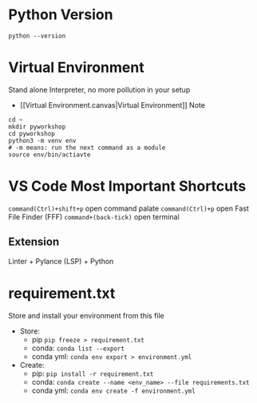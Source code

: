 # Python Version
```
python --version
```
# Virtual Environment
Stand alone Interpreter, no more pollution in your setup
* [[Virtual Environment.canvas|Virtual Environment]] Note
```
cd ~
mkdir pyworkshop
cd pyworkshop
python3 -m venv env
# -m means: run the next command as a module 
source env/bin/actiavte
```
# VS Code Most Important Shortcuts
`command(Ctrl)+shift+p` open command palate
`command(Ctrl)+p` open Fast File Finder (FFF) 
`command+(back-tick)` open terminal
## Extension
Linter + Pylance (LSP) + Python
# requirement.txt
Store and install your environment from this file
* Store:
	* pip
	  `pip freeze > requirement.txt`
	* conda:
	  `conda list --export`
	* conda yml:
	  `conda env export > environment.yml`
* Create:
	* pip:
	  `pip install -r requirement.txt`
	* conda:
	  `conda create --name <env_name> --file requirements.txt`
	* conda yml:
	  `conda env create -f environment.yml`